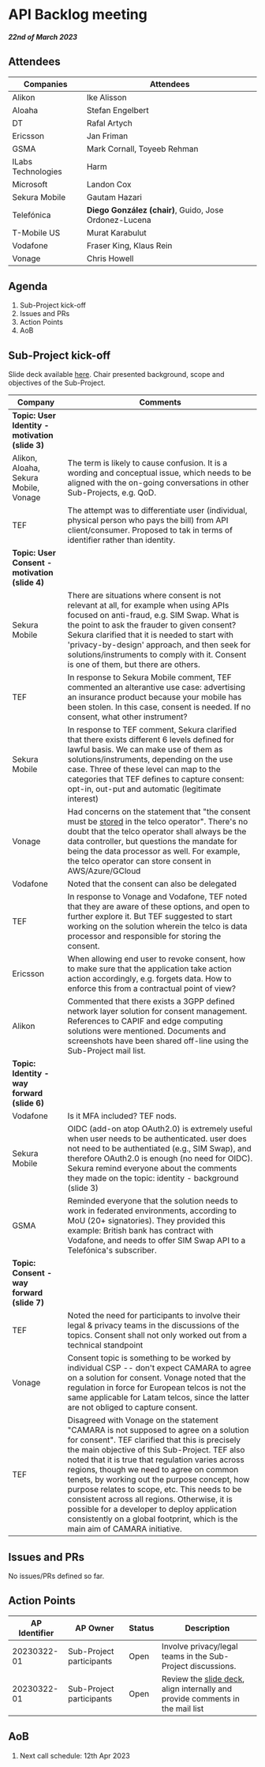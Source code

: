 # API Backlog meeting

#### *22nd of March 2023*

## Attendees


| Companies | Attendees |
| ---- | ------- |
| Alikon | Ike Alisson |
| Aloaha | Stefan Engelbert |
| DT | Rafal Artych |
| Ericsson | Jan Friman |
| GSMA | Mark Cornall, Toyeeb Rehman |
| ILabs Technologies | Harm |
| Microsoft | Landon Cox |
| Sekura Mobile | Gautam Hazari |
| Telefónica | **Diego González (chair)**, Guido, Jose Ordonez-Lucena  |
| T-Mobile US| Murat Karabulut |
| Vodafone| Fraser King, Klaus Rein |
| Vonage | Chris Howell |

## Agenda

1. Sub-Project kick-off
2. Issues and PRs
3. Action Points 
4. AoB


## Sub-Project kick-off
Slide deck available [here](). 
Chair presented background, scope and objectives of the Sub-Project. 

| Company | Comments |
| ---- | ------- | 
| **Topic: User Identity - motivation (slide 3)** | |
| Alikon, Aloaha, Sekura Mobile, Vonage | The term is likely to cause confusion. It is a wording and conceptual issue, which needs to be aligned with the on-going conversations in other Sub-Projects, e.g. QoD. |
| TEF | The attempt was to differentiate user (individual, physical person who pays the bill) from API client/consumer. Proposed to tak in terms of identifier rather than identity. |
| **Topic: User Consent - motivation (slide 4)**| |
| Sekura Mobile | There are situations where consent is not relevant at all, for example when using APIs focused on anti-fraud, e.g. SIM Swap. What is the point to ask the frauder to given consent? <br> Sekura clarified that it is needed to start with 'privacy-by-design' approach, and then seek for solutions/instruments to comply with it. Consent is one of them, but there are others. |
| TEF | In response to Sekura Mobile comment, TEF commented an alterantive use case: advertising an insurance product because your mobile has been stolen. In this case, consent is needed. If no consent, what other instrument?|
| Sekura Mobile | In response to TEF comment, Sekura clarified that there exists different 6 levels defined for lawful basis. We can make use of them as solutions/instruments, depending on the use case. Three of these level can map to the categories that TEF defines to capture consent: opt-in, out-put and automatic (legitimate interest) | 
| Vonage | Had concerns on the statement that "the consent must be <u>stored</u> in the telco operator". There's no doubt that the telco operator shall always be the data controller, but questions the mandate for being the data processor as well. For example, the telco operator can store consent in AWS/Azure/GCloud |
| Vodafone | Noted that the consent can also be delegated |
| TEF | In response to Vonage and Vodafone, TEF noted that they are aware of these options, and open to further explore it. But TEF suggested to start working on the solution wherein the telco is data processor and responsible for storing the consent. |
| Ericsson | When allowing end user to revoke consent, how to make sure that the application take action action accordingly, e.g. forgets data. How to enforce this from a contractual point of view? |
|Alikon | Commented that there exists a 3GPP defined network layer solution for consent management. References to CAPIF and edge computing solutions were mentioned. Documents and screenshots have been shared off-line using the Sub-Project mail list. |
| **Topic: Identity - way forward (slide 6)** | | 
| Vodafone | Is it MFA included? TEF nods.|
| Sekura Mobile | OIDC (add-on atop OAuth2.0) is extremely useful when user needs to be authenticated. user does not need to be authentiated (e.g., SIM Swap), and therefore OAuth2.0 is enough (no need for OIDC). Sekura remind everyone about the comments they made on the topic: identity - background (slide 3) |
| GSMA | Reminded everyone that the solution needs to work in federated environments, according to MoU (20+ signatories). They provided this example: British bank has contract with Vodafone, and needs to offer SIM Swap API to a Telefónica's subscriber.| 
| **Topic: Consent - way forward (slide 7)** | | 
| TEF | Noted the need for participants to involve their legal & privacy teams in the discussions of the topics. Consent shall not only worked out from a technical standpoint |
| Vonage | Consent topic is something to be worked by individual CSP -- don't expect CAMARA to agree on a solution for consent. Vonage noted that the regulation in force for European telcos is not the same applicable for Latam telcos, since the latter are not obliged to capture consent.  
| TEF | Disagreed with Vonage on the statement "CAMARA is not supposed to agree on a solution for consent". TEF clarified that this is precisely the main objective of this Sub-Project. TEF also noted that it is true that regulation varies across regions, though we need to agree on common tenets, by working out the purpose concept, how purpose relates to scope, etc. This needs to be consistent across all regions. Otherwise, it is possible for a developer to deploy application consistently on a global footprint, which is the main aim of CAMARA initiative. |


## Issues and PRs
No issues/PRs defined so far.
  
## Action Points

| AP Identifier | AP Owner | Status | Description |
| ------------- | -------- | ------ | ----------- |
| 20230322-01 | Sub-Project participants | Open | Involve privacy/legal teams in the Sub-Project discussions. |
| 20230322-01 | Sub-Project participants | Open | Review the [slide deck](), align internally and provide comments in the mail list |


## AoB

1. Next call schedule: 12th Apr 2023
 
